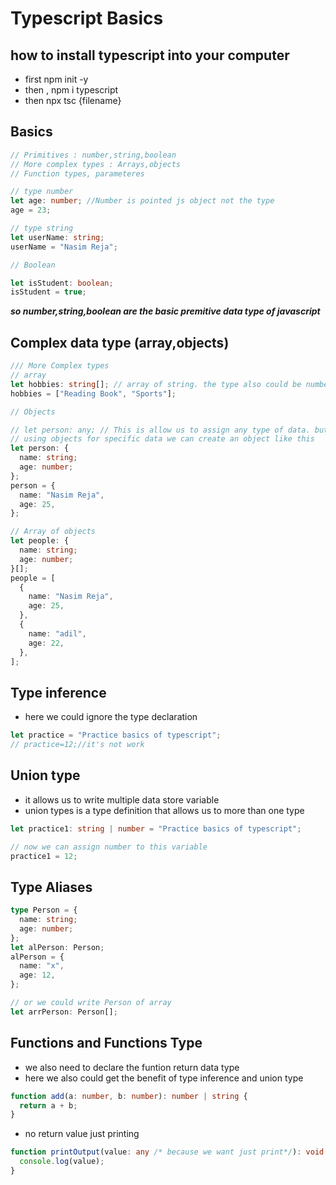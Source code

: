 # Typescript Basics

## how to install typescript into your computer

- first npm init -y
- then , npm i typescript
- then npx tsc {filename}

## Basics

```ts
// Primitives : number,string,boolean
// More complex types : Arrays,objects
// Function types, parameteres

// type number
let age: number; //Number is pointed js object not the type
age = 23;

// type string
let userName: string;
userName = "Nasim Reja";

// Boolean

let isStudent: boolean;
isStudent = true;
```

**_so number,string,boolean are the basic premitive data type of javascript_**

## Complex data type (array,objects)

```ts
/// More Complex types
// array
let hobbies: string[]; // array of string. the type also could be number and boolean
hobbies = ["Reading Book", "Sports"];

// Objects

// let person: any; // This is allow us to assign any type of data. but it violate the main purpose of using typescripts
// using objects for specific data we can create an object like this
let person: {
  name: string;
  age: number;
};
person = {
  name: "Nasim Reja",
  age: 25,
};

// Array of objects
let people: {
  name: string;
  age: number;
}[];
people = [
  {
    name: "Nasim Reja",
    age: 25,
  },
  {
    name: "adil",
    age: 22,
  },
];
```

## Type inference

- here we could ignore the type declaration

```ts
let practice = "Practice basics of typescript";
// practice=12;//it's not work
```

## Union type

- it allows us to write multiple data store variable
- union types is a type definition that allows us to more than one type

```ts
let practice1: string | number = "Practice basics of typescript";

// now we can assign number to this variable
practice1 = 12;
```

## Type Aliases

```ts
type Person = {
  name: string;
  age: number;
};
let alPerson: Person;
alPerson = {
  name: "x",
  age: 12,
};

// or we could write Person of array
let arrPerson: Person[];
```

## Functions and Functions Type

- we also need to declare the funtion return data type
- here we also could get the benefit of type inference and union type

```ts
function add(a: number, b: number): number | string {
  return a + b;
}
```

- no return value just printing

```ts
function printOutput(value: any /* because we want just print*/): void {
  console.log(value);
}
```
